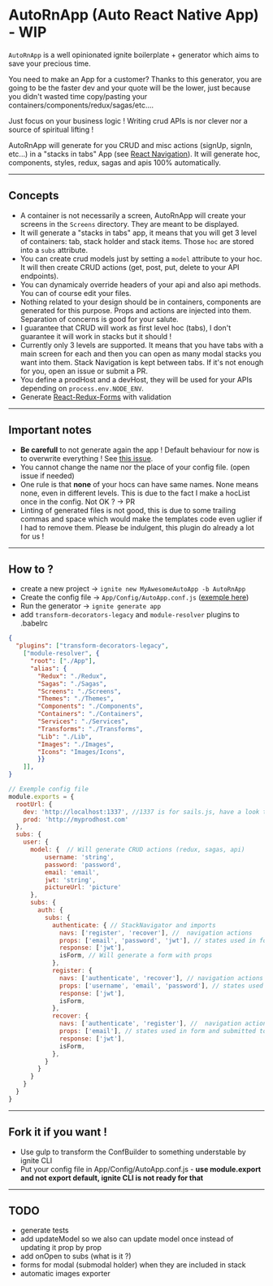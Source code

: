 # AutoRnApp (Auto React Native App) - WIP
`AutoRnApp` is a well opinionated ignite boilerplate + generator which aims to save your precious time.

You need to make an App for a customer? Thanks to this generator, you are going to be the faster dev and your quote will be the lower, just because you didn't wasted time copy/pasting your containers/components/redux/sagas/etc....

Just focus on your business logic ! Writing crud APIs is nor clever nor a source of spiritual lifting !

AutoRnApp will generate for you CRUD and misc actions (signUp, signIn, etc...) in a "stacks in tabs" App (see [React Navigation](https://github.com/react-community/react-navigation)).
It will generate hoc, components, styles, redux, sagas and apis 100% automatically.

---
## Concepts
- A container is not necessarily a screen, AutoRnApp will create your screens in the `Screens` directory. They are meant to be displayed.
- It will generate a "stacks in tabs" app, it means that you will get 3 level of containers: tab, stack holder and stack items. Those `hoc` are stored into a `subs` attribute.
- You can create crud models just by setting a `model` attribute to your hoc. It will then create CRUD actions (get, post, put, delete to your API endpoints).
- You can dynamicaly override headers of your api and also api methods. You can of course edit your files.
- Nothing related to your design should be in containers, components are generated for this purpose. Props and actions are injected into them. Separation of concerns is good for your salute.
- I guarantee that CRUD will work as first level hoc (tabs), I don't guarantee it will work in stacks but it should !
- Currently only 3 levels are supported. It means that you have tabs with a main screen for each and then you can open as many modal stacks you want into them. Stack Navigation is kept between tabs. If it's not enough for you, open an issue or submit a PR.
- You define a prodHost and a devHost, they will be used for your APIs depending on `process.env.NODE_ENV`.
- Generate [React-Redux-Forms](https://davidkpiano.github.io/react-redux-form/docs/guides/react-native.html) with validation
---
## Important notes
- **Be carefull** to not generate again the app ! Default behaviour for now is to overwrite everything ! See [this issue](https://github.com/infinitered/ignite/issues/1120).
- You cannot change the name nor the place of your config file. (open issue if needed)
- One rule is that **none** of your hocs can have same names. None means none, even in different levels. This is due to the fact I make a hocList once in the config. Not OK ? -> PR
- Linting of generated files is not good, this is due to some trailing commas and space which would make the templates code even uglier if I had to remove them. Please be indulgent, this plugin do already a lot for us !

---
## How to ?
- create a new project -> `ignite new MyAwesomeAutoApp -b AutoRnApp`
- Create the config file -> `App/Config/AutoApp.conf.js` ([exemple here](https://github.com/l1br3/ignite-AutoRnApp/blob/master/test/assets/AutoApp.conf.js))
- Run the generator -> `ignite generate app`
- add `transform-decorators-legacy` and `module-resolver` plugins to .babelrc
```json
{
  "plugins": ["transform-decorators-legacy",
    ["module-resolver", {
      "root": ["./App"],
      "alias": {
        "Redux": "./Redux",
        "Sagas": "./Sagas",
        "Screens": "./Screens",
        "Themes": "./Themes",
        "Components": "./Components",
        "Containers": "./Containers",
        "Services": "./Services",
        "Transforms": "./Transforms",
        "Lib": "./Lib",
        "Images": "./Images",
        "Icons": "Images/Icons",
        }}
    ]],
}
```

```js
// Exemple config file
module.exports = {
  rootUrl: {
    dev: 'http://localhost:1337', //1337 is for sails.js, have a look to this awesome project !
    prod: 'http://myprodhost.com'
  },
  subs: {
    user: {
      model: {  // Will generate CRUD actions (redux, sagas, api)
          username: 'string',
          password: 'password',
          email: 'email',
          jwt: 'string',
          pictureUrl: 'picture'
      },
      subs: {
        auth: {
          subs: {
            authenticate: { // StackNavigator and imports
              navs: ['register', 'recover'], //  navigation actions
              props: ['email', 'password', 'jwt'], // states used in form and submitted to the saga/redux action // might be a dupe with model
              response: ['jwt'],
              isForm, // Will generate a form with props
            },
            register: {
              navs: ['authenticate', 'recover'], // navigation actions
              props: ['username', 'email', 'password'], // states used in form and submitted to the saga/redux action
              response: ['jwt'],
              isForm,
            },
            recover: {
              navs: ['authenticate', 'register'], //  navigation actions
              props: ['email'], // states used in form and submitted to the saga/redux action
              response: ['jwt'],
              isForm,
            },
          }
        }
      }
    }
  }
}

```
---
## Fork it if you want !
- Use gulp to transform the ConfBuilder to something understable by ignite CLI
- Put your config file in App/Config/AutoApp.conf.js - **use module.export and not export default, ignite CLI is not ready for that**

---
## TODO
- generate tests
- add updateModel so we also can update model once instead of updating it prop by prop
- add onOpen to subs (what is it ?)
- forms for modal (submodal holder) when they are included in stack
- automatic images exporter